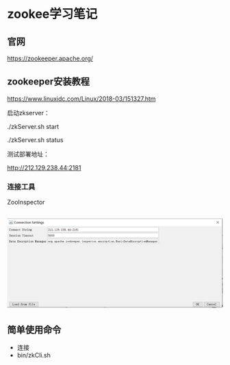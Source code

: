 # zookee学习笔记

## 官网

https://zookeeper.apache.org/

## zookeeper安装教程

https://www.linuxidc.com/Linux/2018-03/151327.htm



启动zkserver：

./zkServer.sh start

./zkServer.sh status



测试部署地址：

http://212.129.238.44:2181



### 连接工具

ZooInspector

##  ![使用](imgs/zookeeper01.png)

## 简单使用命令

- 连接  
- bin/zkCli.sh





